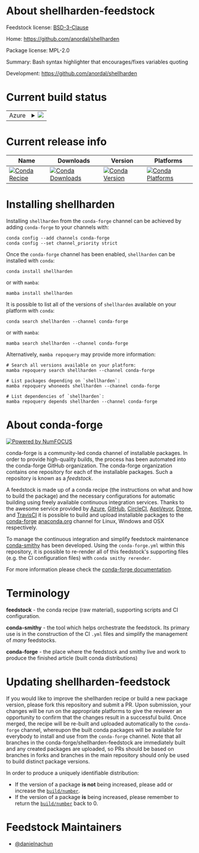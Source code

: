 About shellharden-feedstock
===========================

Feedstock license: [BSD-3-Clause](https://github.com/conda-forge/shellharden-feedstock/blob/main/LICENSE.txt)

Home: https://github.com/anordal/shellharden

Package license: MPL-2.0

Summary: Bash syntax highlighter that encourages/fixes variables quoting

Development: https://github.com/anordal/shellharden

Current build status
====================


<table>
    
  <tr>
    <td>Azure</td>
    <td>
      <details>
        <summary>
          <a href="https://dev.azure.com/conda-forge/feedstock-builds/_build/latest?definitionId=24058&branchName=main">
            <img src="https://dev.azure.com/conda-forge/feedstock-builds/_apis/build/status/shellharden-feedstock?branchName=main">
          </a>
        </summary>
        <table>
          <thead><tr><th>Variant</th><th>Status</th></tr></thead>
          <tbody><tr>
              <td>linux_64</td>
              <td>
                <a href="https://dev.azure.com/conda-forge/feedstock-builds/_build/latest?definitionId=24058&branchName=main">
                  <img src="https://dev.azure.com/conda-forge/feedstock-builds/_apis/build/status/shellharden-feedstock?branchName=main&jobName=linux&configuration=linux%20linux_64_" alt="variant">
                </a>
              </td>
            </tr><tr>
              <td>linux_aarch64</td>
              <td>
                <a href="https://dev.azure.com/conda-forge/feedstock-builds/_build/latest?definitionId=24058&branchName=main">
                  <img src="https://dev.azure.com/conda-forge/feedstock-builds/_apis/build/status/shellharden-feedstock?branchName=main&jobName=linux&configuration=linux%20linux_aarch64_" alt="variant">
                </a>
              </td>
            </tr><tr>
              <td>linux_ppc64le</td>
              <td>
                <a href="https://dev.azure.com/conda-forge/feedstock-builds/_build/latest?definitionId=24058&branchName=main">
                  <img src="https://dev.azure.com/conda-forge/feedstock-builds/_apis/build/status/shellharden-feedstock?branchName=main&jobName=linux&configuration=linux%20linux_ppc64le_" alt="variant">
                </a>
              </td>
            </tr><tr>
              <td>osx_64</td>
              <td>
                <a href="https://dev.azure.com/conda-forge/feedstock-builds/_build/latest?definitionId=24058&branchName=main">
                  <img src="https://dev.azure.com/conda-forge/feedstock-builds/_apis/build/status/shellharden-feedstock?branchName=main&jobName=osx&configuration=osx%20osx_64_" alt="variant">
                </a>
              </td>
            </tr><tr>
              <td>osx_arm64</td>
              <td>
                <a href="https://dev.azure.com/conda-forge/feedstock-builds/_build/latest?definitionId=24058&branchName=main">
                  <img src="https://dev.azure.com/conda-forge/feedstock-builds/_apis/build/status/shellharden-feedstock?branchName=main&jobName=osx&configuration=osx%20osx_arm64_" alt="variant">
                </a>
              </td>
            </tr><tr>
              <td>win_64</td>
              <td>
                <a href="https://dev.azure.com/conda-forge/feedstock-builds/_build/latest?definitionId=24058&branchName=main">
                  <img src="https://dev.azure.com/conda-forge/feedstock-builds/_apis/build/status/shellharden-feedstock?branchName=main&jobName=win&configuration=win%20win_64_" alt="variant">
                </a>
              </td>
            </tr>
          </tbody>
        </table>
      </details>
    </td>
  </tr>
</table>

Current release info
====================

| Name | Downloads | Version | Platforms |
| --- | --- | --- | --- |
| [![Conda Recipe](https://img.shields.io/badge/recipe-shellharden-green.svg)](https://anaconda.org/conda-forge/shellharden) | [![Conda Downloads](https://img.shields.io/conda/dn/conda-forge/shellharden.svg)](https://anaconda.org/conda-forge/shellharden) | [![Conda Version](https://img.shields.io/conda/vn/conda-forge/shellharden.svg)](https://anaconda.org/conda-forge/shellharden) | [![Conda Platforms](https://img.shields.io/conda/pn/conda-forge/shellharden.svg)](https://anaconda.org/conda-forge/shellharden) |

Installing shellharden
======================

Installing `shellharden` from the `conda-forge` channel can be achieved by adding `conda-forge` to your channels with:

```
conda config --add channels conda-forge
conda config --set channel_priority strict
```

Once the `conda-forge` channel has been enabled, `shellharden` can be installed with `conda`:

```
conda install shellharden
```

or with `mamba`:

```
mamba install shellharden
```

It is possible to list all of the versions of `shellharden` available on your platform with `conda`:

```
conda search shellharden --channel conda-forge
```

or with `mamba`:

```
mamba search shellharden --channel conda-forge
```

Alternatively, `mamba repoquery` may provide more information:

```
# Search all versions available on your platform:
mamba repoquery search shellharden --channel conda-forge

# List packages depending on `shellharden`:
mamba repoquery whoneeds shellharden --channel conda-forge

# List dependencies of `shellharden`:
mamba repoquery depends shellharden --channel conda-forge
```


About conda-forge
=================

[![Powered by
NumFOCUS](https://img.shields.io/badge/powered%20by-NumFOCUS-orange.svg?style=flat&colorA=E1523D&colorB=007D8A)](https://numfocus.org)

conda-forge is a community-led conda channel of installable packages.
In order to provide high-quality builds, the process has been automated into the
conda-forge GitHub organization. The conda-forge organization contains one repository
for each of the installable packages. Such a repository is known as a *feedstock*.

A feedstock is made up of a conda recipe (the instructions on what and how to build
the package) and the necessary configurations for automatic building using freely
available continuous integration services. Thanks to the awesome service provided by
[Azure](https://azure.microsoft.com/en-us/services/devops/), [GitHub](https://github.com/),
[CircleCI](https://circleci.com/), [AppVeyor](https://www.appveyor.com/),
[Drone](https://cloud.drone.io/welcome), and [TravisCI](https://travis-ci.com/)
it is possible to build and upload installable packages to the
[conda-forge](https://anaconda.org/conda-forge) [anaconda.org](https://anaconda.org/)
channel for Linux, Windows and OSX respectively.

To manage the continuous integration and simplify feedstock maintenance
[conda-smithy](https://github.com/conda-forge/conda-smithy) has been developed.
Using the ``conda-forge.yml`` within this repository, it is possible to re-render all of
this feedstock's supporting files (e.g. the CI configuration files) with ``conda smithy rerender``.

For more information please check the [conda-forge documentation](https://conda-forge.org/docs/).

Terminology
===========

**feedstock** - the conda recipe (raw material), supporting scripts and CI configuration.

**conda-smithy** - the tool which helps orchestrate the feedstock.
                   Its primary use is in the construction of the CI ``.yml`` files
                   and simplify the management of *many* feedstocks.

**conda-forge** - the place where the feedstock and smithy live and work to
                  produce the finished article (built conda distributions)


Updating shellharden-feedstock
==============================

If you would like to improve the shellharden recipe or build a new
package version, please fork this repository and submit a PR. Upon submission,
your changes will be run on the appropriate platforms to give the reviewer an
opportunity to confirm that the changes result in a successful build. Once
merged, the recipe will be re-built and uploaded automatically to the
`conda-forge` channel, whereupon the built conda packages will be available for
everybody to install and use from the `conda-forge` channel.
Note that all branches in the conda-forge/shellharden-feedstock are
immediately built and any created packages are uploaded, so PRs should be based
on branches in forks and branches in the main repository should only be used to
build distinct package versions.

In order to produce a uniquely identifiable distribution:
 * If the version of a package **is not** being increased, please add or increase
   the [``build/number``](https://docs.conda.io/projects/conda-build/en/latest/resources/define-metadata.html#build-number-and-string).
 * If the version of a package **is** being increased, please remember to return
   the [``build/number``](https://docs.conda.io/projects/conda-build/en/latest/resources/define-metadata.html#build-number-and-string)
   back to 0.

Feedstock Maintainers
=====================

* [@danielnachun](https://github.com/danielnachun/)

